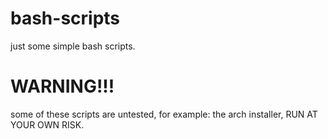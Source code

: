 # bash-scripts
just some simple bash scripts.
# WARNING!!!
some of these scripts are untested, for example: the arch installer, RUN AT YOUR OWN RISK.
